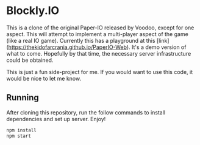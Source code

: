 # Blockly.IO

This is a clone of the original Paper-IO released by Voodoo, except for one aspect. This will attempt to implement a multi-player aspect of the game (like a real IO game). Currently this has a playground at this [link] (https://thekidofarcrania.github.io/PaperIO-Web). It's a demo version of what to come. Hopefully by that time, the necessary server infrastructure could be obtained.

This is just a fun side-project for me. If you would want to use this code, it would be nice to let me know.

## Running

After cloning this repository, run the follow commands to install dependencies and set up server. Enjoy!

```bash
npm install
npm start
```
